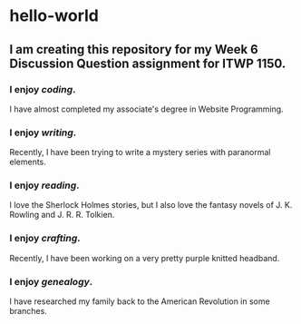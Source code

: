 # hello-world

## I am creating this repository for my Week 6 Discussion Question assignment for ITWP 1150.

### I enjoy *coding*. 
I have almost completed my associate's degree in Website Programming.

### I enjoy *writing*. 
Recently, I have been trying to write a mystery series with paranormal elements.

### I enjoy *reading*. 
I love the Sherlock Holmes stories, but I also love the fantasy novels of J. K. Rowling and J. R. R. Tolkien. 

### I enjoy *crafting*. 
Recently, I have been working on a very pretty purple knitted headband.

### I enjoy *genealogy*. 
I have researched my family back to the American Revolution in some branches.
